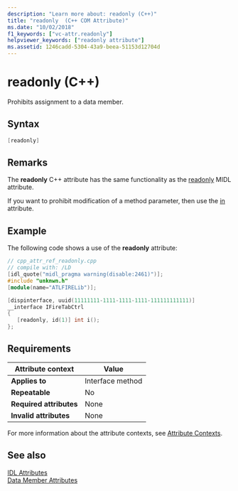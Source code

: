 ```yaml
---
description: "Learn more about: readonly (C++)"
title: "readonly  (C++ COM Attribute)"
ms.date: "10/02/2018"
f1_keywords: ["vc-attr.readonly"]
helpviewer_keywords: ["readonly attribute"]
ms.assetid: 1246cadd-5304-43a9-beea-51153d12704d
---
```

# readonly (C++)

Prohibits assignment to a data member.

## Syntax

```cpp
[readonly]
```

## Remarks

The **readonly** C++ attribute has the same functionality as the [readonly](/windows/win32/Midl/readonly) MIDL attribute.

If you want to prohibit modification of a method parameter, then use the [in](in-cpp.md) attribute.

## Example

The following code shows a use of the **readonly** attribute:

```cpp
// cpp_attr_ref_readonly.cpp
// compile with: /LD
[idl_quote("midl_pragma warning(disable:2461)")];
#include "unknwn.h"
[module(name="ATLFIRELib")];

[dispinterface, uuid(11111111-1111-1111-1111-111111111111)]
__interface IFireTabCtrl
{
   [readonly, id(1)] int i();
};
```

## Requirements

| Attribute context | Value |
|-|-|
|**Applies to**|Interface method|
|**Repeatable**|No|
|**Required attributes**|None|
|**Invalid attributes**|None|

For more information about the attribute contexts, see [Attribute Contexts](cpp-attributes-com-net.md#contexts).

## See also

[IDL Attributes](idl-attributes.md)<br/>
[Data Member Attributes](data-member-attributes.md)
